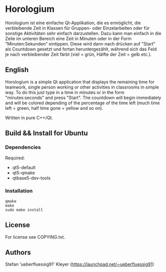 # Horologium

Horologium ist eine einfache Qt-Applikation, die es ermöglicht, die verbleibende Zeit in Klassen für Gruppen- oder Einzelarbeiten oder für sonstige Aktivitäten sehr einfach darzustellen. Dazu kann man einfach in die Zeile im unteren Bereich eine Zeit in Minuten oder in der Form "Minuten:Sekunden" eintippen. Diese wird dann nach drücken auf "Start" als Countdown gesetzt und fortan heruntergezählt, während sich das Feld je nach verbleibender Zeit färbt (viel = grün, Hälfte der Zeit = gelb etc.).

## English

Horologium is a simple Qt application that displays the remaining time for teamwork, single person working or other activities in classrooms in simple way. To do this just type in a time in minutes or in the form "minutes:seconds" and press "Start". The countdown will begin immediately and will be colored depending of the percentage of the time left (much time left = green, half time gone = yellow and so on).

Written in pure C++/Qt.

## Build && Install for Ubuntu

### Dependencies
Required:
- qt5-default
- qt5-qmake
- qtbase5-dev-tools

### Installation

```
qmake
make
sudo make install
```

## License
For license see COPYING.txt.

## Authors
Stefan 'ueberfluessig91' Kleyer (https://launchpad.net/~ueberfluessig91)
